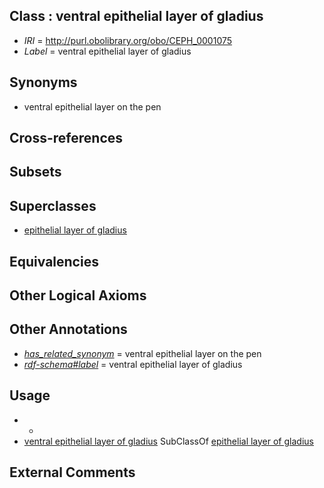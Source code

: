
## Class : ventral epithelial layer of gladius

 * *IRI* = http://purl.obolibrary.org/obo/CEPH_0001075
 * *Label* = ventral epithelial layer of gladius

## Synonyms

 * ventral epithelial layer on the pen

## Cross-references


## Subsets


## Superclasses

 * [epithelial layer of gladius](../../CEPH/73/CEPH_0001073.md)

## Equivalencies


## Other Logical Axioms


## Other Annotations

 * *[has_related_synonym](../../ym/oboInOwl#hasRelatedSynonym.md)* = ventral epithelial layer on the pen
 * *[rdf-schema#label](../../el/rdf-schema#label.md)* = ventral epithelial layer of gladius

## Usage

 * -
 * [ventral epithelial layer of gladius](../../CEPH/75/CEPH_0001075.md) SubClassOf [epithelial layer of gladius](../../CEPH/73/CEPH_0001073.md)

## External Comments

